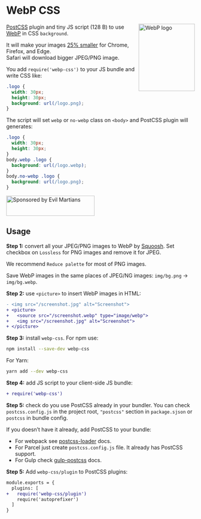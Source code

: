 # WebP CSS

<img src="https://ai.github.io/webp-css/webp-logo.svg" align="right"
     alt="WebP logo" width="150" height="180">

[PostCSS] plugin and tiny JS script (128 B) to use [WebP] in CSS `background`.

It will make your images [25% smaller] for Chrome, Firefox, and Edge.
Safari will download bigger JPEG/PNG image.

You add `require('webp-css')` to your JS bundle and write CSS like:

```css
.logo {
  width: 30px;
  height: 30px;
  background: url(/logo.png);
}
```

The script will set `webp` or `no-webp` class on `<body>`
and PostCSS plugin will generates:

```css
.logo {
  width: 30px;
  height: 30px;
}
body.webp .logo {
  background: url(/logo.webp);
}
body.no-webp .logo {
  background: url(/logo.png);
}
```

[25% smaller]: https://developers.google.com/speed/webp/docs/webp_lossless_alpha_study#results
[PostCSS]: https://github.com/postcss/postcss
[WebP]: https://en.wikipedia.org/wiki/WebP

<a href="https://evilmartians.com/?utm_source=webp-css">
  <img src="https://evilmartians.com/badges/sponsored-by-evil-martians.svg"
       alt="Sponsored by Evil Martians" width="236" height="54">
</a>


## Usage

**Step 1:** convert all your JPEG/PNG images to WebP by [Squoosh].
Set checkbox on `Lossless` for PNG images and remove it for JPEG.

We recommend `Reduce palette` for most of PNG images.

Save WebP images in the same places of JPEG/NG images:
`img/bg.png` → `img/bg.webp`.

**Step 2:** use `<picture>` to insert WebP images in HTML:

```diff html
- <img src="/screenshot.jpg" alt="Screenshot">
+ <picture>
+   <source src="/screenshot.webp" type="image/webp">
+   <img src="/screenshot.jpg" alt="Screenshot">
+ </picture>
```

**Step 3:** install `webp-css`. For npm use:

```sh
npm install --save-dev webp-css
```

For Yarn:

```sh
yarn add --dev webp-css
```

**Step 4:** add JS script to your client-side JS bundle:

```diff js
+ require('webp-css')
```

**Step 5:** check do you use PostCSS already in your bundler.
You can check `postcss.config.js` in the project root,
`"postcss"` section in `package.sjson` or `postcss` in bundle config.

If you doesn’t have it already, add PostCSS to your bundle:

* For webpack see [postcss-loader] docs.
* For Parcel just create `postcss.config.js` file.
  It already has PostCSS support.
* For Gulp check [gulp-postcss] docs.

**Step 5:** Add `webp-css/plugin` to PostCSS plugins:

```diff js
module.exports = {
  plugins: [
+   require('webp-css/plugin')
    require('autoprefixer')
  ]
}
```

[postcss-loader]: https://github.com/postcss/postcss-loader#usage
[gulp-postcss]: https://github.com/postcss/gulp-postcss
[Squoosh]: https://squoosh.app/
